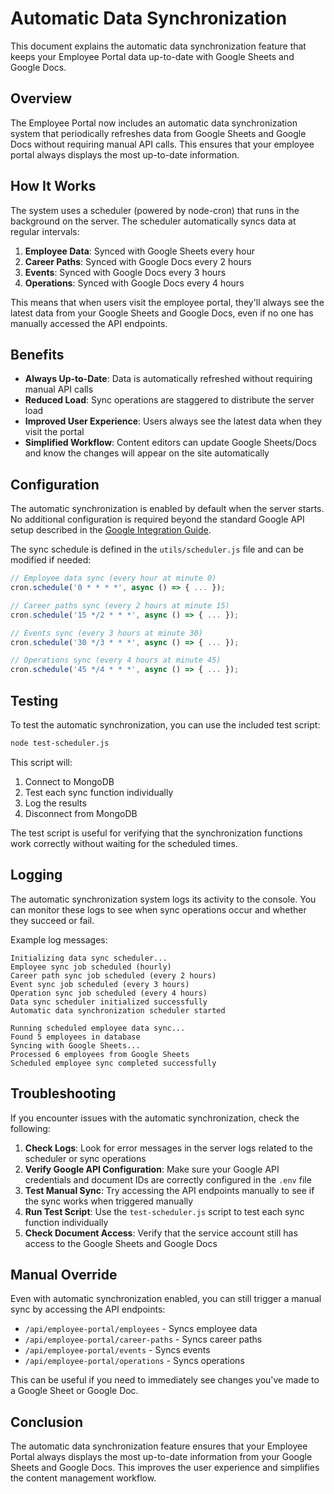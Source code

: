 # Automatic Data Synchronization

This document explains the automatic data synchronization feature that keeps your Employee Portal data up-to-date with Google Sheets and Google Docs.

## Overview

The Employee Portal now includes an automatic data synchronization system that periodically refreshes data from Google Sheets and Google Docs without requiring manual API calls. This ensures that your employee portal always displays the most up-to-date information.

## How It Works

The system uses a scheduler (powered by node-cron) that runs in the background on the server. The scheduler automatically syncs data at regular intervals:

1. **Employee Data**: Synced with Google Sheets every hour
2. **Career Paths**: Synced with Google Docs every 2 hours
3. **Events**: Synced with Google Docs every 3 hours
4. **Operations**: Synced with Google Docs every 4 hours

This means that when users visit the employee portal, they'll always see the latest data from your Google Sheets and Google Docs, even if no one has manually accessed the API endpoints.

## Benefits

- **Always Up-to-Date**: Data is automatically refreshed without requiring manual API calls
- **Reduced Load**: Sync operations are staggered to distribute the server load
- **Improved User Experience**: Users always see the latest data when they visit the portal
- **Simplified Workflow**: Content editors can update Google Sheets/Docs and know the changes will appear on the site automatically

## Configuration

The automatic synchronization is enabled by default when the server starts. No additional configuration is required beyond the standard Google API setup described in the [Google Integration Guide](./GOOGLE_INTEGRATION_GUIDE.md).

The sync schedule is defined in the `utils/scheduler.js` file and can be modified if needed:

```javascript
// Employee data sync (every hour at minute 0)
cron.schedule('0 * * * *', async () => { ... });

// Career paths sync (every 2 hours at minute 15)
cron.schedule('15 */2 * * *', async () => { ... });

// Events sync (every 3 hours at minute 30)
cron.schedule('30 */3 * * *', async () => { ... });

// Operations sync (every 4 hours at minute 45)
cron.schedule('45 */4 * * *', async () => { ... });
```

## Testing

To test the automatic synchronization, you can use the included test script:

```bash
node test-scheduler.js
```

This script will:
1. Connect to MongoDB
2. Test each sync function individually
3. Log the results
4. Disconnect from MongoDB

The test script is useful for verifying that the synchronization functions work correctly without waiting for the scheduled times.

## Logging

The automatic synchronization system logs its activity to the console. You can monitor these logs to see when sync operations occur and whether they succeed or fail.

Example log messages:

```
Initializing data sync scheduler...
Employee sync job scheduled (hourly)
Career path sync job scheduled (every 2 hours)
Event sync job scheduled (every 3 hours)
Operation sync job scheduled (every 4 hours)
Data sync scheduler initialized successfully
Automatic data synchronization scheduler started

Running scheduled employee data sync...
Found 5 employees in database
Syncing with Google Sheets...
Processed 6 employees from Google Sheets
Scheduled employee sync completed successfully
```

## Troubleshooting

If you encounter issues with the automatic synchronization, check the following:

1. **Check Logs**: Look for error messages in the server logs related to the scheduler or sync operations
2. **Verify Google API Configuration**: Make sure your Google API credentials and document IDs are correctly configured in the `.env` file
3. **Test Manual Sync**: Try accessing the API endpoints manually to see if the sync works when triggered manually
4. **Run Test Script**: Use the `test-scheduler.js` script to test each sync function individually
5. **Check Document Access**: Verify that the service account still has access to the Google Sheets and Google Docs

## Manual Override

Even with automatic synchronization enabled, you can still trigger a manual sync by accessing the API endpoints:

- `/api/employee-portal/employees` - Syncs employee data
- `/api/employee-portal/career-paths` - Syncs career paths
- `/api/employee-portal/events` - Syncs events
- `/api/employee-portal/operations` - Syncs operations

This can be useful if you need to immediately see changes you've made to a Google Sheet or Google Doc.

## Conclusion

The automatic data synchronization feature ensures that your Employee Portal always displays the most up-to-date information from your Google Sheets and Google Docs. This improves the user experience and simplifies the content management workflow.